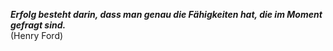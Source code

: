 ***Erfolg besteht darin, dass man genau die Fähigkeiten hat, die im Moment gefragt sind.***   
(Henry Ford)